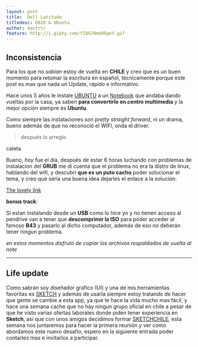 ```yaml
---
layout: post
title:  Dell Latitude
titledesc: D620 & Ubuntu
author: dactrtr
feature: http://i.giphy.com/YIQG7dmoR6geY.gif
---
```


## Inconsistencia



Para los que no *sabían* estoy de vuelta en **CHILE** y creo que es un buen momento para retomar la escritura en español, técnicamente porque este post es mas que nada un Update, rápido e informativo.

Hace unos 5 años le instale [UBUNTU](https://www.ubuntu.com/) a un [Notebook](http://www.dell.com/us/dfb/p/latitude-d620/pd) que andaba dando vueltas por la casa, ya saben **para convertirlo en centro multimedia** y la mejor opción siempre es **Ubuntu**.

Como siempre las instalaciones son *pretty straight forward*, ni un drama, bueno además de que no reconoció el WIFI, onda el driver.

>después lo arreglo

caleta

Bueno, *hoy* fue el día, después de estar 6 horas luchando con problemas de instalacion del **GRUB** me di cuenta que el problema no era la distro de linux, hablando del wifi, y descubrí **que es un puto cacho** poder solucionar el tema, y creo que sería una buena idea dejarles el enlace a la solución:

[The lovely link](https://help.ubuntu.com/community/WifiDocs/Driver/bcm43xx)



**bonus track**:

Si estan instalando desde un **USB** como lo hice yo y no tienen acceso al pendrive van a tener que **descomprimir la ISO** para poder acceder al famoso **B43** y pasarlo al dicho computador, además de eso no deberán tener ningun problema.

*en estos momentos disfruto de copiar los archivos respaldados de vuelta al note*

---

## Life update


Como sabrán soy diseñador gráfico (UI) y una de mis herramientas favoritas es [SKETCH](https://www.sketchapp.com/) y además de usarla siempre estoy tratando de hacer que gente se cambie a esta app, ya que te hace la vida mucho mas fácil, y hace una semana cache que no hay ningun grupo oficial en chile a pesar de que he visto varias ofertas laborales donde piden tener experiencia en **Sketch**, asi que con unos amigos decidimos formar [SKETCHCHILE](https://sketchchile.slack.com), esta semana nos juntaremos para hacer la primera reunión y ver como abordamos este nuevo desafío, espero en la siguiente entrada poder contarles mas e invitarlos a participar.

